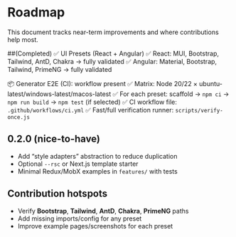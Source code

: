 # Roadmap

This document tracks near-term improvements and where contributions help most.

##(Completed)
✅ UI Presets (React + Angular)
✅ React: MUI, Bootstrap, Tailwind, AntD, Chakra → fully validated
✅ Angular: Material, Bootstrap, Tailwind, PrimeNG → fully validated

📦 Generator E2E (CI): workflow present
✅ Matrix: Node 20/22 × ubuntu-latest/windows-latest/macos-latest
✅ For each preset: scaffold → `npm ci` → `npm run build` → `npm test` (if selected)
✅ CI workflow file: `.github/workflows/ci.yml`
✅ Fast/full verification runner: `scripts/verify-once.js`

## 0.2.0 (nice-to-have)
- Add “style adapters” abstraction to reduce duplication
- Optional `--rsc` or Next.js template starter
- Minimal Redux/MobX examples in `features/` with tests

## Contribution hotspots
- Verify **Bootstrap**, **Tailwind**, **AntD**, **Chakra**, **PrimeNG** paths
- Add missing imports/config for any preset
- Improve example pages/screenshots for each preset

